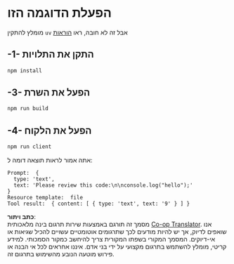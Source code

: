<!--
CO_OP_TRANSLATOR_METADATA:
{
  "original_hash": "fae57a69c2b62cb7d92ff12da65f36c3",
  "translation_date": "2025-05-17T10:10:22+00:00",
  "source_file": "03-GettingStarted/02-client/solution/typescript/README.md",
  "language_code": "he"
}
-->
# הפעלת הדוגמה הזו

מומלץ להתקין `uv` אבל זה לא חובה, ראו [הוראות](https://docs.astral.sh/uv/#highlights)

## -1- התקן את התלויות

```bash
npm install
```

## -3- הפעל את השרת

```bash
npm run build
```

## -4- הפעל את הלקוח

```sh
npm run client
```

אתה אמור לראות תוצאה דומה ל:

```text
Prompt:  {
  type: 'text',
  text: 'Please review this code:\n\nconsole.log("hello");'
}
Resource template:  file
Tool result:  { content: [ { type: 'text', text: '9' } ] }
```

**כתב ויתור**:  
מסמך זה תורגם באמצעות שירות תרגום בינה מלאכותית [Co-op Translator](https://github.com/Azure/co-op-translator). אנו שואפים לדיוק, אך יש להיות מודעים לכך שתרגומים אוטומטיים עשויים להכיל שגיאות או אי-דיוקים. המסמך המקורי בשפתו המקורית צריך להיחשב כמקור הסמכותי. למידע קריטי, מומלץ להשתמש בתרגום מקצועי על ידי בני אדם. איננו אחראים לכל אי הבנה או פירוש מוטעה הנובע מהשימוש בתרגום זה.